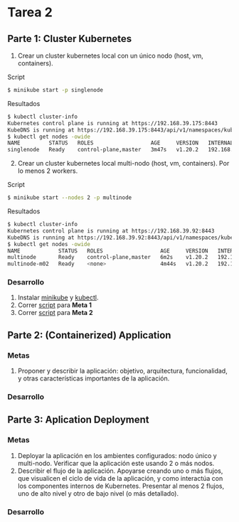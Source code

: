 # Tarea 2

## Parte 1: Cluster Kubernetes

1. Crear un cluster kubernetes local con un único nodo (host, vm, containers).

Script

```bash
$ minikube start -p singlenode
```

Resultados

```bash
$ kubectl cluster-info
Kubernetes control plane is running at https://192.168.39.175:8443
KubeDNS is running at https://192.168.39.175:8443/api/v1/namespaces/kube-system/services/kube-dns:dns/proxy
$ kubectl get nodes -owide
NAME         STATUS   ROLES                  AGE     VERSION   INTERNAL-IP      EXTERNAL-IP   OS-IMAGE               KERNEL-VERSION   CONTAINER-RUNTIME
singlenode   Ready    control-plane,master   3m47s   v1.20.2   192.168.39.175   <none>        Buildroot 2020.02.10   4.19.171         docker://20.10.3
```

2. Crear un cluster kubernetes local multi-nodo (host, vm, containers). Por lo menos 2 workers.

Script

```bash
$ minikube start --nodes 2 -p multinode
```

Resultados

```bash
$ kubectl cluster-info
Kubernetes control plane is running at https://192.168.39.92:8443
KubeDNS is running at https://192.168.39.92:8443/api/v1/namespaces/kube-system/services/kube-dns:dns/proxy
$ kubectl get nodes -owide
NAME            STATUS   ROLES                  AGE     VERSION   INTERNAL-IP      EXTERNAL-IP   OS-IMAGE               KERNEL-VERSION   CONTAINER-RUNTIME
multinode       Ready    control-plane,master   6m2s    v1.20.2   192.168.39.92    <none>        Buildroot 2020.02.10   4.19.171         docker://20.10.3
multinode-m02   Ready    <none>                 4m44s   v1.20.2   192.168.39.142   <none>        Buildroot 2020.02.10   4.19.171         docker://20.10.3
```

### Desarrollo

1. Instalar [minikube](https://minikube.sigs.k8s.io/docs/start/) y [kubectl](https://kubernetes.io/docs/tasks/tools/#kubectl).
2. Correr [script](script) para **Meta 1**
3. Correr [script](script) para **Meta 2**

## Parte 2: (Containerized) Application

### Metas

1. Proponer y describir la aplicación: objetivo, arquitectura, funcionalidad, y otras características importantes de la aplicación.

### Desarrollo

## Parte 3: Aplication Deployment

### Metas

1. Deployar la aplicación en los ambientes configurados: nodo único y multi-nodo. Verificar que la aplicación este usando 2 o más nodos.
2. Describir el flujo de la aplicación. Apoyarse creando uno o más flujos, que visualicen el ciclo de vida de la aplicación, y como interactúa con los componentes internos de Kubernetes. Presentar al menos 2 flujos, uno de alto nivel y otro de bajo nivel (o más detallado).

### Desarrollo
